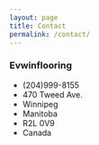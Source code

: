 ```yaml
---
layout: page
title: Contact
permalink: /contact/
---
```


### Evwinflooring
- (204)999-8155
- 470 Tweed Ave.
- Winnipeg
- Manitoba
- R2L 0V9
- Canada